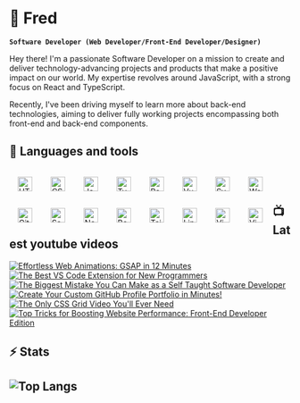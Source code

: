 # 🌌 Fred

**`Software Developer (Web Developer/Front-End Developer/Designer)`**
 
Hey there! I'm a passionate Software Developer on a mission to create and deliver technology-advancing projects and products that make a positive impact on our world. My expertise revolves around JavaScript, with a strong focus on React and TypeScript. 

Recently, I've been driving myself to learn more about back-end technologies, aiming to deliver fully working projects encompassing both front-end and back-end components.

<h2>🧰 Languages and tools</h2>

<img align="left" alt="HTML" width="26px" style="padding:15px;" src="https://cdn.jsdelivr.net/gh/devicons/devicon/icons/html5/html5-plain.svg" />
<img align="left" alt="CSS" width="26px" style="padding:15px;" src="https://cdn.jsdelivr.net/gh/devicons/devicon/icons/css3/css3-plain.svg" />
<img align="left" alt="JavaScript" width="26px" style="padding:15px;" src="https://cdn.jsdelivr.net/gh/devicons/devicon/icons/javascript/javascript-plain.svg" />
<img align="left" alt="TypeScript" width="26px" style="padding:15px;" src="https://cdn.jsdelivr.net/gh/devicons/devicon/icons/typescript/typescript-plain.svg" />
<img align="left" alt="React" width="26px" style="padding:15px;" src="https://cdn.jsdelivr.net/gh/devicons/devicon/icons/react/react-original.svg" />
<img align="left" alt="Vue" width="26px" style="padding:15px;" src="https://cdn.jsdelivr.net/gh/devicons/devicon/icons/vuejs/vuejs-original.svg" />
<img align="left" alt="Svelte" width="26px" style="padding:15px;" src="https://cdn.jsdelivr.net/gh/devicons/devicon/icons/svelte/svelte-original.svg" />
<img align="left" alt="WordPress" width="26px" style="padding:15px;" src="https://cdn.jsdelivr.net/gh/devicons/devicon/icons/wordpress/wordpress-plain.svg" />
<img align="left" alt="Git" width="26px" style="padding:15px;" src="https://cdn.jsdelivr.net/gh/devicons/devicon/icons/git/git-original.svg" />
<img align="left" alt="Sass" width="26px" style="padding:15px;" src="https://cdn.jsdelivr.net/gh/devicons/devicon/icons/sass/sass-original.svg" />
<img align="left" alt="NodeJS" width="26px" style="padding:15px;" src="https://cdn.jsdelivr.net/gh/devicons/devicon/icons/nodejs/nodejs-original.svg" />
<img align="left" alt="Bootstrap" width="26px" style="padding:15px;" src="https://cdn.jsdelivr.net/gh/devicons/devicon/icons/bootstrap/bootstrap-plain.svg" />
<img align="left" alt="Tailwind" width="26px" style="padding:15px;" src="https://cdn.jsdelivr.net/gh/devicons/devicon/icons/tailwindcss/tailwindcss-plain.svg" />
<img align="left" alt="Linux" width="26px" style="padding:15px;" src="https://cdn.jsdelivr.net/gh/devicons/devicon/icons/linux/linux-original.svg" />
<img align="left" alt="Vim" width="26px" style="padding:15px;" src="https://cdn.jsdelivr.net/gh/devicons/devicon/icons/vim/vim-original.svg" />
<img align="left" alt="Vim" width="26px" style="padding:15px;" src="https://cdn.jsdelivr.net/gh/devicons/devicon/icons/ubuntu/ubuntu-plain.svg" />
<br />
<br /> 

<h2>📺 Latest youtube videos</h2>

<!-- BEGIN YOUTUBE-CARDS -->
[![Effortless Web Animations: GSAP in 12 Minutes](https://ytcards.demolab.com/?id=H_fl-ccB48w&title=Effortless+Web+Animations%3A+GSAP+in+12+Minutes&lang=en&timestamp=1694214014&background_color=%230d1117&title_color=%23ffffff&stats_color=%23dedede&max_title_lines=1&width=250&border_radius=5&duration=740 "Effortless Web Animations: GSAP in 12 Minutes")](https://www.youtube.com/watch?v=H_fl-ccB48w)
[![The Best VS Code Extension for New Programmers](https://ytcards.demolab.com/?id=YCkdWXO39gc&title=The+Best+VS+Code+Extension+for+New+Programmers&lang=en&timestamp=1690248619&background_color=%230d1117&title_color=%23ffffff&stats_color=%23dedede&max_title_lines=1&width=250&border_radius=5&duration=353 "The Best VS Code Extension for New Programmers")](https://www.youtube.com/watch?v=YCkdWXO39gc)
[![The Biggest Mistake You Can Make as a Self Taught Software Developer](https://ytcards.demolab.com/?id=imRcOdZj29Y&title=The+Biggest+Mistake+You+Can+Make+as+a+Self+Taught+Software+Developer&lang=en&timestamp=1689681638&background_color=%230d1117&title_color=%23ffffff&stats_color=%23dedede&max_title_lines=1&width=250&border_radius=5&duration=401 "The Biggest Mistake You Can Make as a Self Taught Software Developer")](https://www.youtube.com/watch?v=imRcOdZj29Y)
[![Create Your Custom GitHub Profile Portfolio in Minutes!](https://ytcards.demolab.com/?id=Oyh0yBJMLrM&title=Create+Your+Custom+GitHub+Profile+Portfolio+in+Minutes%21&lang=en&timestamp=1680338285&background_color=%230d1117&title_color=%23ffffff&stats_color=%23dedede&max_title_lines=1&width=250&border_radius=5&duration=893 "Create Your Custom GitHub Profile Portfolio in Minutes!")](https://www.youtube.com/watch?v=Oyh0yBJMLrM)
[![The Only CSS Grid Video You'll Ever Need](https://ytcards.demolab.com/?id=adsEUM6xGvI&title=The+Only+CSS+Grid+Video+You%27ll+Ever+Need&lang=en&timestamp=1679785202&background_color=%230d1117&title_color=%23ffffff&stats_color=%23dedede&max_title_lines=1&width=250&border_radius=5&duration=1387 "The Only CSS Grid Video You'll Ever Need")](https://www.youtube.com/watch?v=adsEUM6xGvI)
[![Top Tricks for Boosting Website Performance: Front-End Developer Edition](https://ytcards.demolab.com/?id=x99LVbOTgt4&title=Top+Tricks+for+Boosting+Website+Performance%3A+Front-End+Developer+Edition&lang=en&timestamp=1679374819&background_color=%230d1117&title_color=%23ffffff&stats_color=%23dedede&max_title_lines=1&width=250&border_radius=5&duration=1240 "Top Tricks for Boosting Website Performance: Front-End Developer Edition")](https://www.youtube.com/watch?v=x99LVbOTgt4)
<!-- END YOUTUBE-CARDS -->
 
 <h2>⚡ Stats<h2>
 
<!--- ![Fred GitHub stats](https://github-readme-stats.vercel.app/api?username=fred-gutierrez&show_icons=true&theme=vision-friendly-dark&hide_border=true) --->

![Top Langs](https://github-readme-stats.vercel.app/api/top-langs/?username=fred-gutierrez&hide=html&layout=compact&langs_count=6&theme=vision-friendly-dark&hide_border=true)
